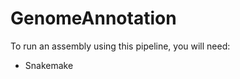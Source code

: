 GenomeAnnotation
================

To run an assembly using this pipeline, you will need:

* Snakemake
